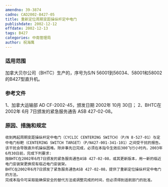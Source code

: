 ```yaml
---
amendno: 39-3874
cadno: CAD2002-B427-05
title: 重新定位周期变距操纵杆定中电门
publishdate: 2002-12-12
effdate: 2002-12-13
tags: B427
categories: 中南管理局
author: 祝海鹰
---
```


### 适用范围 
加拿大贝尔公司（BHTC）生产的，序号为S/N 56001到56034、58001和58002的B427型直升机。

### 参考文件
1、加拿大运输部 AD CF-2002-45，颁发日期 2002年 10月 30日；
 2、BHTC在 2002年 6月 7日颁发的紧急服务通告 ASB 427-02-08。

### 原因、措施和规定 
    收到两起周期变距操纵杆定中电门（CYCLIC CENTERING SWITCH）（P/N 8-527-01）与定中电门标靶（CENTERING SWITCH TARGET）（P/N427-001-341-101）之间受干扰的报告。该干扰会导致直升机操纵困难。除非事先已完成，必须在本指令生效后300飞行小时内，2003年6月30日前，完成下列要求: 
    按BHTC在2002年6月7日颁发的紧急服务通告ASB 427-02-08，或其更新版本，用一新的临近电门安装架更换现有临近电门安装架。 
    BHTC在2002年6月7日颁发了紧急服务通告ASB 427-02-08，提供了重新定位操纵杆定中电门的方法。 
    完成本指令可采取能确保安全的替代方法或调整完成的时间，但必须得到适航部门的批准。 
  
